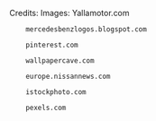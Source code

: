 













































Credits:
    Images: 
        Yallamotor.com

        mercedesbenzlogos.blogspot.com
        
        pinterest.com
        
        wallpapercave.com
        
        europe.nissannews.com
        
        istockphoto.com
        
        pexels.com

 
  










 




